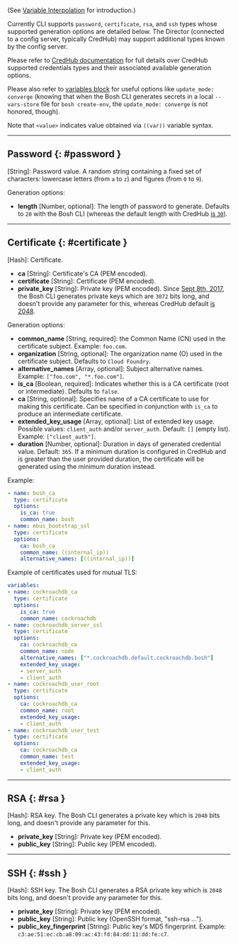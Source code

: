 (See [Variable Interpolation](cli-int.md) for introduction.)

Currently CLI supports `password`, `certificate`, `rsa`, and `ssh` types whose
supported generation options are detailed below. The Director (connected to a
config server, typically CredHub) may support additional types known by the
config server.

Please refer to [CredHub documentation][credhub_cred_types] for full details
over CredHub supported credentials types and their associated available
generation options.

Please also refer to [variables block](manifest-v2/#variables) for useful
options like `update_mode: converge` (knowing that when the Bosh CLI generates
secrets in a local `--vars-store` file for `bosh create-env`, the
`update_mode: converge` is not honored, though).

Note that `<value>` indicates value obtained via `((var))` variable syntax.

[credhub_cred_types]: https://docs.cloudfoundry.org/credhub/credential-types.html#cred-types

---
## Password {: #password }

**<value>** [String]: Password value. A random string containing a fixed set
of characters: lowercase letters (from `a` to `z`) and figures (from `0` to
`9`).

Generation options:

* **length** [Number, optional]: The length of password to generate. Defaults
  to `20` with the Bosh CLI (whereas the default length with CredHub [is `30`][credhub_gen_pwd_opts]).

[credhub_gen_pwd_opts]: https://docs.cloudfoundry.org/api/credhub/version/2.9/#_generate_a_password_credential_request_fields

---
## Certificate {: #certificate }

**<value>** [Hash]: Certificate.

* **ca** [String]: Certificate's CA (PEM encoded).
* **certificate** [String]: Certificate (PEM encoded).
* **private_key** [String]: Private key (PEM encoded).
  Since [Sept 8th, 2017][boshcli_priv_key_len], the Bosh CLI generates private
  keys which are `3072` bits long, and doesn't provide any parameter for this,
  whereas CredHub default [is 2048][credhub_gen_cert_opts].

[boshcli_priv_key_len]: https://github.com/cloudfoundry/config-server/blob/0ef502116cccef2370f333d37abe9748df125e95/types/certificate_generator.go#L60
[credhub_gen_cert_opts]: https://docs.cloudfoundry.org/api/credhub/version/2.9/#_generate_a_certificate_credential_request_fields

Generation options:

* **common_name** [String, required]: the Common Name (CN) used in the certificate subject. Example: `foo.com`.
* **organization** [String, optional]: The organization name (O) used in the certificate subject. Defaults to `Cloud Foundry`.
* **alternative_names** [Array, optional]: Subject alternative names. Example: `["foo.com", "*.foo.com"]`.
* **is_ca** [Boolean, required]: Indicates whether this is a CA certificate (root or intermediate). Defaults to `false`.
* **ca** [String, optional]: Specifies name of a CA certificate to use for making this certificate. Can be specified in conjunction with `is_ca` to produce an intermediate certificate.
* **extended\_key\_usage** [Array, optional]: List of extended key usage. Possible values: `client_auth` and/or `server_auth`. Default: `[]` (empty list). Example: `["client_auth"]`.
* **duration** [Number, optional]: Duration in days of generated credential value. Default: `365`. If a minimum duration is configured in CredHub and is greater than the user provided duration, the certificate will be generated using the minimum duration instead.

Example:

```yaml
- name: bosh_ca
  type: certificate
  options:
    is_ca: true
    common_name: bosh
- name: mbus_bootstrap_ssl
  type: certificate
  options:
    ca: bosh_ca
    common_name: ((internal_ip))
    alternative_names: [((internal_ip))]
```

Example of certificates used for mutual TLS:

```yaml
variables:
- name: cockroachdb_ca
  type: certificate
  options:
    is_ca: true
    common_name: cockroachdb
- name: cockroachdb_server_ssl
  type: certificate
  options:
    ca: cockroachdb_ca
    common_name: node
    alternative_names: ["*.cockroachdb.default.cockroachdb.bosh"]
    extended_key_usage:
    - server_auth
    - client_auth
- name: cockroachdb_user_root
  type: certificate
  options:
    ca: cockroachdb_ca
    common_name: root
    extended_key_usage:
    - client_auth
- name: cockroachdb_user_test
  type: certificate
  options:
    ca: cockroachdb_ca
    common_name: test
    extended_key_usage:
    - client_auth
```

---
## RSA {: #rsa }

**<value>** [Hash]: RSA key. The Bosh CLI generates a private key which is
`2048` bits long, and doesn't provide any parameter for this.

* **private_key** [String]: Private key (PEM encoded).
* **public_key** [String]: Public key (PEM encoded).

---
## SSH {: #ssh }

**<value>** [Hash]: SSH key. The Bosh CLI generates a RSA private key which is
`2048` bits long, and doesn't provide any parameter for this.

* **private_key** [String]: Private key (PEM encoded).
* **public_key** [String]: Public key (OpenSSH format, "ssh-rsa ...").
* **public\_key\_fingerprint** [String]: Public key's MD5 fingerprint. Example: `c3:ae:51:ec:cb:a8:09:ac:43:fd:84:dd:11:dd:fe:c7`.
